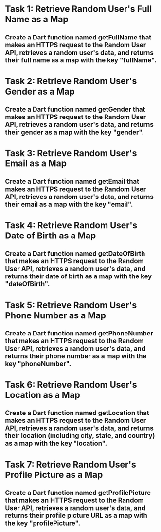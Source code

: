 # Task 1: Retrieve Random User's Full Name as a Map
## Create a Dart function named getFullName that makes an HTTPS request to the Random User API, retrieves a random user's data, and returns their full name as a map with the key "fullName".
# Task 2: Retrieve Random User's Gender as a Map
## Create a Dart function named getGender that makes an HTTPS request to the Random User API, retrieves a random user's data, and returns their gender as a map with the key "gender".
# Task 3: Retrieve Random User's Email as a Map
## Create a Dart function named getEmail that makes an HTTPS request to the Random User API, retrieves a random user's data, and returns their email as a map with the key "email".
# Task 4: Retrieve Random User's Date of Birth as a Map
## Create a Dart function named getDateOfBirth that makes an HTTPS request to the Random User API, retrieves a random user's data, and returns their date of birth as a map with the key "dateOfBirth".
# Task 5: Retrieve Random User's Phone Number as a Map
## Create a Dart function named getPhoneNumber that makes an HTTPS request to the Random User API, retrieves a random user's data, and returns their phone number as a map with the key "phoneNumber".
# Task 6: Retrieve Random User's Location as a Map
## Create a Dart function named getLocation that makes an HTTPS request to the Random User API, retrieves a random user's data, and returns their location (including city, state, and country) as a map with the key "location".
# Task 7: Retrieve Random User's Profile Picture as a Map
## Create a Dart function named getProfilePicture that makes an HTTPS request to the Random User API, retrieves a random user's data, and returns their profile picture URL as a map with the key "profilePicture".

